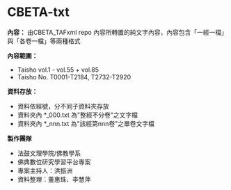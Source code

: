 **CBETA-txt**
=============

**內容：**
  由CBETA_TAFxml repo 內容所轉置的純文字內容，內容包含「一經一檔」與「各卷一檔」等兩種格式

**內容範圍：**

 - Taisho vol.1 - vol.55 + vol.85   
 - Taisho No. T0001-T2184, T2732-T2920

**資料存放：**

 - 資料依經號，分不同子資料夾存放
 - 資料夾內 *_000.txt 為"整經不分卷"之文字檔   
 - 資料夾內 *_nnn.txt 為"該經第nnn卷"之單卷文字檔

**製作團隊**

 - 法鼓文理學院/佛教學系   
 - 佛典數位研究學習平台專案   
 - 專案主持人：洪振洲   
 - 資料整理：董惠珠、李慧萍

